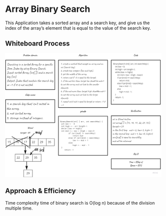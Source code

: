 # Array Binary Search
This Application takes a sorted array and a search key, and give us the index of the array’s element that is equal to the value of the search key.

## Whiteboard Process
![Array Binary Search](./array-binary-search.jpg)

## Approach & Efficiency
Time complexity time of binary search is O(log n) because of the division multiple time.